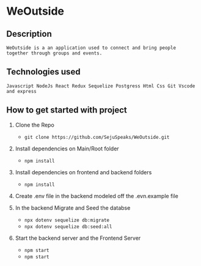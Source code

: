 # WeOutside

## Description
    WeOutside is a an application used to connect and bring people together through groups and events.

## Technologies used
    Javascript NodeJs React Redux Sequelize Postgress Html Css Git Vscode and express

## How to get started with project

1. Clone the Repo
   - `git clone https://github.com/SejuSpeaks/WeOutside.git`

2. Install dependencies on Main/Root folder
    - `npm install`

3. Install dependencies on frontend and backend folders
    - `npm install`

4. Create .env file in the backend modeled off the .evn.example file

5. In the backend Migrate and Seed the databse
    - `npx dotenv sequelize db:migrate`
    - `npx dotenv sequelize db:seed:all`

6. Start the backend server and the Frontend Server
    - `npm start`
    -  `npm start`
